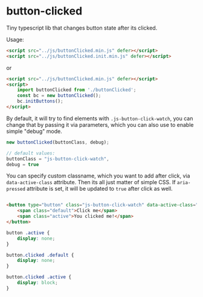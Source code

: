 # button-clicked
Tiny typescript lib that changes button state after its clicked.


Usage:

```html
<script src="../js/buttonClicked.min.js" defer></script>
<script src="../js/buttonClicked.init.min.js" defer></script>
```

or

```html
<script src="../js/buttonClicked.min.js" defer></script>
<script>
	import buttonClicked from './buttonClicked';
	const bc = new buttonClicked();
	bc.initButtons();
</script>
```


By default, it will try to find elements with `.js-button-click-watch`, you can change that by passing it via parameters, which you can also use to enable simple "debug" mode.

```js
new buttonClicked(buttonClass, debug);

// default values:
buttonClass = "js-button-click-watch",
debug = true
```

You can specify custom classname, which you want to add after click, via `data-active-class` attribute. Then its all just matter of simple CSS. If `aria-pressed` attribute is set, it will be updated to `true` after click as well.

```html

<button type="button" class="js-button-click-watch" data-active-class="clicked" aria-pressed="false">
	<span class="default">Click me</span>
	<span class="active">You clicked me!</span>
</button>
```

```css
button .active {
	display: none;
}

button.clicked .default {
	display: none;
}

button.clicked .active {
	display: block;
}
```